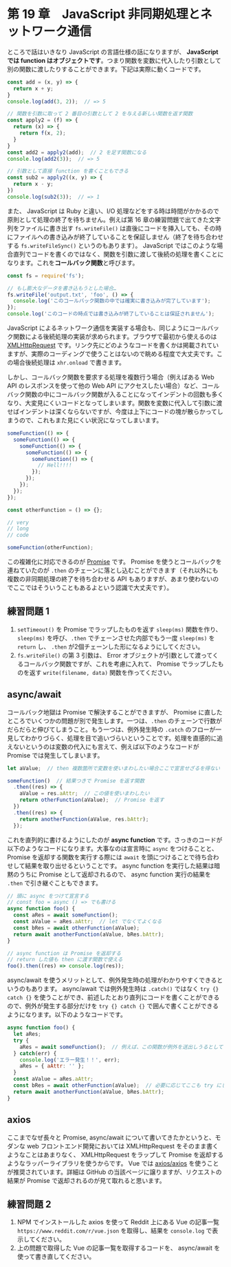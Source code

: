 # 第 19 章　JavaScript 非同期処理とネットワーク通信

ところで話はいきなり JavaScript の言語仕様の話になりますが、 **JavaScript では function はオブジェクトです**。つまり関数を変数に代入したり引数として別の関数に渡したりすることができます。下記は実際に動くコードです。

```js
const add = (x, y) => {
  return x + y;
}
console.log(add(3, 2));  // => 5

// 関数を引数に取って 2 番目の引数として 2 を与える新しい関数を返す関数
const apply2 = (f) => {
  return (x) => {
    return f(x, 2);
  }
}
const add2 = apply2(add);  // 2 を足す関数になる
console.log(add2(3));  // => 5

// 引数として直接 function を書くこともできる
const sub2 = apply2((x, y) => {
  return x - y;
})
console.log(sub2(3));  // => 1
```

また、 JavaScript は Ruby と違い、I/O 処理などをする時は時間がかかるので原則として処理の終了を待ちません。例えば第 16 章の練習問題で出てきた文字列をファイルに書き出す `fs.writeFile()` は直後にコードを挿入しても、その時にファイルへの書き込みが終了していることを保証しません（終了を待ち合わせする `fs.writeFileSync()` というのもあります）。 JavaScript ではこのような場合直列でコードを書くのではなく、関数を引数に渡して後続の処理を書くことになります。これを**コールバック関数**と呼びます。

```js
const fs = require('fs');

// もし膨大なデータを書き込もうとした場合…
fs.writeFile('output.txt', 'foo', () => {
  console.log('このコールバック関数の中では確実に書き込みが完了しています');
});
console.log('このコードの時点では書き込みが終了していることは保証されません');
```

JavaScript によるネットワーク通信を実装する場合も、同じようにコールバック関数による後続処理の実装が求められます。ブラウザで最初から使えるのは [XMLHttpRequest](https://developer.mozilla.org/ja/docs/Web/API/XMLHttpRequest/Synchronous_and_Asynchronous_Requests) です。リンク先にどのようなコードを書くかは掲載されていますが、実際のコーディングで使うことはないので眺める程度で大丈夫です。この場合後続処理は `xhr.onload` で書きます。

しかし、コールバック関数を要求する処理を複数行う場合（例えばある Web API のレスポンスを使って他の Web API にアクセスしたい場合）など、コールバック関数の中にコールバック関数が入ることになってインデントの回数も多くなり、大変見にくいコードとなってしまいます。関数を変数に代入して引数に渡せばインデントは深くならないですが、今度は上下にコードの塊が散らかってしまうので、これもまた見にくい状況になってしまいます。

```js
someFunction(() => {
  someFunction(() => {
    someFunction(() => {
      someFunction(() => {
        someFunction(() => {
          // Hell!!!!
        });
      });
    });
  });
});
```

```js
const otherFunction = () => {};

// very
// long
// code

someFunction(otherFunction);
```

この複雑化に対応できるのが [Promise](https://developer.mozilla.org/ja/docs/Web/JavaScript/Guide/Using_promises) です。 Promise を使うとコールバックを連ねていたのが `.then` のチェーンに落とし込むことができます（それ以外にも複数の非同期処理の終了を待ち合わせる API もありますが、あまり使わないのでここではそういうこともあるよという認識で大丈夫です）。

## 練習問題 1

1. `setTimeout()` を Promise でラップしたものを返す `sleep(ms)` 関数を作り、 `sleep(ms)` を呼び、`.then` でチェーンさせた内部でもう一度 `sleep(ms)` を `return` し、 `.then` が2個チェーンした形になるようにしてください。
2. `fs.writeFile()` の第 3 引数は、 Error オブジェクトが引数として渡ってくるコールバック関数ですが、これを考慮に入れて、 Promise でラップしたものを返す `write(filename, data)` 関数を作ってください。

## async/await

コールバック地獄は Promise で解決することができますが、 Promise に直したところでいくつかの問題が別で発生します。一つは、`.then` のチェーンで行数がだらだらと伸びてしまうこと。もう一つは、例外発生時の `.catch` のフローが一見してわかりづらく、処理を目で追いづらいということです。処理を直感的に追えないというのは変数の代入にも言えて、例えば以下のようなコードが Promise では発生してしまいます。

```js
let aValue;  // then 複数箇所で変数を使いまわしたい場合ここで宣言せざるを得ない

someFunction()  // 結果つきで Promise を返す関数
  .then((res) => {
    aValue = res.aAttr;  // この値を使いまわしたい
    return otherFunction(aValue);  // Promise を返す
  })
  .then((res) => {
    return anotherFunction(aValue, res.bAttr);
  });
```

これを直列的に書けるようにしたのが **async function** です。さっきのコードが以下のようなコードになります。大事なのは宣言時に `async` をつけることと、 Promise を返却する関数を実行する際には `await` を頭につけることで待ち合わせして結果を取り出せるということです。 async function を実行した結果は暗黙のうちに Promise として返却されるので、 async function 実行の結果を `.then` で引き継ぐこともできます。

```js
// 頭に async をつけて宣言する
// const foo = async () => でも書ける
async function foo() {
  const aRes = await someFunction();
  const aValue = aRes.aAttr;  // let でなくてよくなる
  const bRes = await otherFunction(aValue);
  return await anotherFunction(aValue, bRes.bAttr);
}

// async function は Promise を返却する
// return した値も then に渡す関数で使える
foo().then((res) => console.log(res));
```

async/await を使うメリットとして、例外発生時の処理がわかりやすくできるというのもあります。 async/await では例外発生時は `.catch()` ではなく `try {} catch {}` を使うことができ、前述したとおり直列にコードを書くことができるので、例外が発生する部分だけを `try {} catch {}` で囲んで書くことができるようになります。以下のようなコードです。

```js
async function foo() {
  let aRes;
  try {
    aRes = await someFunction();  // 例えば、この関数が例外を送出しうるとして
  } catch(err) {
    console.log('エラー発生！！', err);
    aRes = { aAttr: '' };
  }
  const aValue = aRes.aAttr;
  const bRes = await otherFunction(aValue);  // 必要に応じてここも try にしたりする
  return await anotherFunction(aValue, bRes.bAttr);
}
```

## axios

ここまでなぜ長々と Promise, async/await について書いてきたかというと、モダンな web フロントエンド開発においては XMLHttpRequest をそのまま書くようなことはあまりなく、 XMLHttpRequest をラップして Promise を返却するようなラッパーライブラリを使うからです。 Vue では [axios/axios](https://github.com/axios/axios) を使うことが推奨されています。詳細は GitHub の当該ページに譲りますが、リクエストの結果が Promise で返却されるのが見て取れると思います。

## 練習問題 2

1. NPM でインストールした axios を使って Reddit 上にある Vue の記事一覧 `https://www.reddit.com/r/vue.json` を取得し、結果を `console.log` で表示してください。
2. 上の問題で取得した Vue の記事一覧を取得するコードを、 async/await を使って書き直してください。
